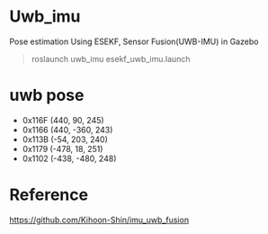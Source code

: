 # Uwb_imu
Pose estimation Using ESEKF, Sensor Fusion(UWB-IMU) in Gazebo

>  roslaunch uwb_imu esekf_uwb_imu.launch 


# uwb pose
- 0x116F (440, 90, 245)
- 0x1166 (440, -360, 243)
- 0x113B (-54, 203, 240)
- 0x1179 (-478, 18, 251)
- 0x1102 (-438, -480, 248)

# Reference 
https://github.com/Kihoon-Shin/imu_uwb_fusion
